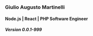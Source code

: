 
### Giulio Augusto Martinelli
#### Node.js | React | PHP Software Engineer
##### Version 0.0.1-999
